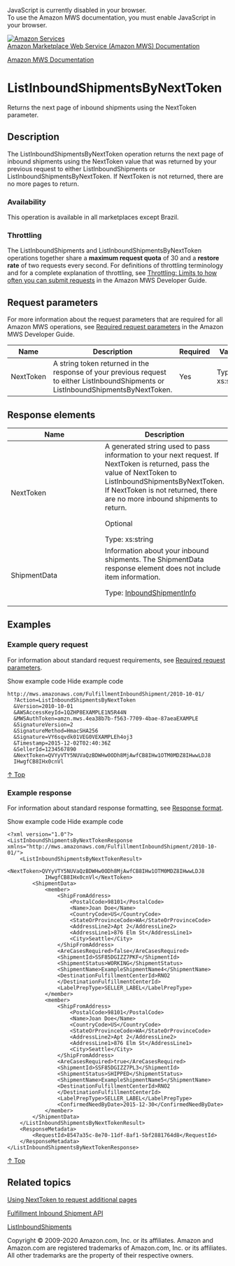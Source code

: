 <div id="MWSDX_noscript">

JavaScript is currently disabled in your browser.  
To use the Amazon MWS documentation, you must enable JavaScript in your
browser.

</div>

<div id="MWSDX_divtop">

[![Amazon
Services](https://images-na.ssl-images-amazon.com/images/G/08/mwsportal/fr_FR/amazonservices.gif "Amazon Services")](http://services.amazon.fr)  
<span id="MWSDX_titlebar">[Amazon Marketplace Web Service (Amazon MWS)
Documentation](https://developer.amazonservices.fr/gp/mws/docs.html)</span>

</div>

<div id="MWSDX_divbottom">

<div id="MWSDX_divleft">

<div id="MWSDX_toc">

</div>

</div>

<div id="MWSDX_divright">

<div id="MWSDX_content">

<span id="MWSDX_breadcrumbs">[Amazon MWS
Documentation](https://developer.amazonservices.fr/gp/mws/docs.html)</span>

<div id="FBAInbound_ListInboundShipmentsByNextToken" class="nested0">

ListInboundShipmentsByNextToken
===============================

<div class="body">

<span class="ph">Returns the next page of inbound shipments using the
<span class="keyword parmname">NextToken</span> parameter.</span>

</div>

<div id="Description" class="topic concept nested1">

Description
-----------

<div class="body conbody">

<div class="section">

The <span class="keyword apiname">ListInboundShipmentsByNextToken</span>
operation returns the next page of inbound shipments using the <span
class="keyword parmname">NextToken</span> value that was returned by
your previous request to either <span
class="keyword apiname">ListInboundShipments</span> or <span
class="keyword apiname">ListInboundShipmentsByNextToken</span>. If <span
class="keyword parmname">NextToken</span> is not returned, there are no
more pages to return.

</div>

<div class="section">

### Availability

This operation is available in all marketplaces except Brazil.

</div>

<div class="section">

### Throttling

The <span class="keyword apiname">ListInboundShipments</span> and <span
class="keyword apiname">ListInboundShipmentsByNextToken</span>
operations together share a **maximum request quota** of 30 and a
**restore rate** of two requests every second. <span class="ph">For
definitions of throttling terminology and for a complete explanation of
throttling, see
<a href="../dev_guide/DG_Throttling.md" class="xref">Throttling: Limits to how often you can submit requests</a>
in the <span class="ph">Amazon MWS Developer Guide</span>.</span>

</div>

</div>

</div>

<div id="RequestParameters" class="topic reference nested1">

Request parameters
------------------

<div class="body refbody">

<div class="section">

<span class="ph">For more information about the request parameters that
are required for all <span class="ph">Amazon MWS</span> operations, see
<a href="../dev_guide/DG_RequiredRequestParameters.md" class="xref">Required request parameters</a>
in the <span class="ph">Amazon MWS Developer Guide</span>.</span>

</div>

<div class="tablenoborder">

| Name                                            | Description                                                                                                                                                                                                   | Required | Values                                  |
|-------------------------------------------------|---------------------------------------------------------------------------------------------------------------------------------------------------------------------------------------------------------------|----------|-----------------------------------------|
| <span class="keyword parmname">NextToken</span> | A string token returned in the response of your previous request to either <span class="keyword apiname">ListInboundShipments</span> or <span class="keyword apiname">ListInboundShipmentsByNextToken</span>. | Yes      | <span class="ph">Type: xs:string</span> |

</div>

</div>

</div>

<div id="ResponseElements" class="topic reference nested1">

Response elements
-----------------

<div class="body refbody">

<div class="tablenoborder">

<table id="ResponseElements__ResponseElementsTable" class="table" data-cellpadding="4" data-cellspacing="0" data-summary="" data-frame="border" data-border="1" data-rules="all">
<colgroup>
<col style="width: 50%" />
<col style="width: 50%" />
</colgroup>
<thead>
<tr class="header">
<th>Name</th>
<th>Description</th>
</tr>
</thead>
<tbody>
<tr class="odd">
<td><span class="keyword parmname">NextToken</span></td>
<td>A generated string used to pass information to your next request. If <span class="keyword parmname">NextToken</span> is returned, pass the value of <span class="keyword parmname">NextToken</span> to <span class="keyword apiname">ListInboundShipmentsByNextToken</span>. If <span class="keyword parmname">NextToken</span> is not returned, there are no more inbound shipments to return.
<p>Optional</p>
<span class="ph">Type: xs:string</span></td>
</tr>
<tr class="even">
<td><span class="keyword parmname">ShipmentData</span></td>
<td>Information about your inbound shipments. The <span class="keyword parmname">ShipmentData</span> response element does not include item information.
<p>Type: <a href="FBAInbound_Datatypes.md#InboundShipmentInfo" class="xref" title="Information about your inbound shipments. Returned by the ListInboundShipments operation.">InboundShipmentInfo</a></p></td>
</tr>
</tbody>
</table>

</div>

</div>

</div>

<div id="Examples" class="topic reference nested1">

Examples
--------

<div class="body refbody">

<div class="section">

### Example query request

<span class="ph">For information about standard request requirements,
see
<a href="../dev_guide/DG_RequiredRequestParameters.md" class="xref">Required request parameters</a>.</span>

<span class="ph expander"> <span class="keyword parmname xshow">Show
example code</span> <span class="keyword parmname xhide">Hide example
code</span> </span>

<div class="sectiondiv content">

    http://mws.amazonaws.com/FulfillmentInboundShipment/2010-10-01/
      ?Action=ListInboundShipmentsByNextToken
      &Version=2010-10-01
      &AWSAccessKeyId=1QZHP8EXAMPLE1N5R44N
      &MWSAuthToken=amzn.mws.4ea38b7b-f563-7709-4bae-87aeaEXAMPLE
      &SignatureVersion=2
      &SignatureMethod=HmacSHA256
      &Signature=VY6sqvdk01VEG0VEXAMPLEh4oj3
      &Timestamp=2015-12-02T02:40:36Z
      &SellerId=1234567890
      &NextToken=QVYyVTY5NUVaQzBDWHw0ODh8MjAwfCB8IHw1OTM0MDZ8IHwwLDJ8
      IHwgfCB8IHx0cnVl

<a href="#Examples" class="xref">↑ Top</a>

</div>

</div>

<div class="section">

### Example response

<span class="ph">For information about standard response formatting, see
<a href="../dev_guide/DG_ResponseFormat.md" class="xref">Response format</a>.</span>

<span class="ph expander"> <span class="keyword parmname xshow">Show
example code</span> <span class="keyword parmname xhide">Hide example
code</span> </span>

<div class="sectiondiv content">

    <?xml version="1.0"?>
    <ListInboundShipmentsByNextTokenResponse xmlns="http://mws.amazonaws.com/FulfillmentInboundShipment/2010-10-01/">
        <ListInboundShipmentsByNextTokenResult>
            <NextToken>QVYyVTY5NUVaQzBDWHw0ODh8MjAwfCB8IHw1OTM0MDZ8IHwwLDJ8
                IHwgfCB8IHx0cnVl</NextToken>
            <ShipmentData>
                <member>
                    <ShipFromAddress>
                        <PostalCode>98101</PostalCode>
                        <Name>Joan Doe</Name>
                        <CountryCode>US</CountryCode>
                        <StateOrProvinceCode>WA</StateOrProvinceCode>
                        <AddressLine2>Apt 2</AddressLine2>
                        <AddressLine1>876 Elm St</AddressLine1>
                        <City>Seattle</City>
                    </ShipFromAddress>
                    <AreCasesRequired>false</AreCasesRequired>
                    <ShipmentId>SSF85DGIZZ7PKF</ShipmentId>
                    <ShipmentStatus>WORKING</ShipmentStatus>
                    <ShipmentName>ExampleShipmentName4</ShipmentName>
                    <DestinationFulfillmentCenterId>RNO2
                    </DestinationFulfillmentCenterId>
                    <LabelPrepType>SELLER_LABEL</LabelPrepType>
                </member>
                <member>
                    <ShipFromAddress>
                        <PostalCode>98101</PostalCode>
                        <Name>Joan Doe</Name>
                        <CountryCode>US</CountryCode>
                        <StateOrProvinceCode>WA</StateOrProvinceCode>
                        <AddressLine2>Apt 2</AddressLine2>
                        <AddressLine1>876 Elm St</AddressLine1>
                        <City>Seattle</City>
                    </ShipFromAddress>
                    <AreCasesRequired>true</AreCasesRequired>
                    <ShipmentId>SSF85DGIZZ7PL3</ShipmentId>
                    <ShipmentStatus>SHIPPED</ShipmentStatus>
                    <ShipmentName>ExampleShipmentName5</ShipmentName>
                    <DestinationFulfillmentCenterId>RNO2
                    </DestinationFulfillmentCenterId>
                    <LabelPrepType>SELLER_LABEL</LabelPrepType>
                    <ConfirmedNeedByDate>2015-12-30</ConfirmedNeedByDate>
                </member>
            </ShipmentData>
        </ListInboundShipmentsByNextTokenResult>
        <ResponseMetadata>
            <RequestId>8547a35c-8e70-11df-8af1-5bf2881764d8</RequestId>
        </ResponseMetadata>
    </ListInboundShipmentsByNextTokenResponse>

<a href="#Examples" class="xref">↑ Top</a>

</div>

</div>

</div>

</div>

<div id="RelatedTopics" class="topic nested1">

Related topics
--------------

<div class="body">

<a href="../dev_guide/DG_NextToken.md" class="xref">Using NextToken to request additional pages</a>

<a href="../fba_inbound/FBAInbound_Overview.md" class="xref">Fulfillment Inbound Shipment API</a>

<a href="FBAInbound_ListInboundShipments.md" class="xref" title="Returns a list of inbound shipments based on criteria that you specify.">ListInboundShipments</a>

</div>

</div>

</div>

<div id="MWSDX_footer">

Copyright © 2009-2020 Amazon.com, Inc. or its affiliates. Amazon and
Amazon.com are registered trademarks of Amazon.com, Inc. or its
affiliates. All other trademarks are the property of their respective
owners.

</div>

</div>

</div>

<div style="clear: both;">

</div>

</div>
